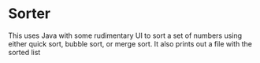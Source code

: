 # Sorter
This uses Java with some rudimentary UI to sort a set of numbers using either quick sort, bubble sort, or merge sort. It also prints out a file with the sorted list
